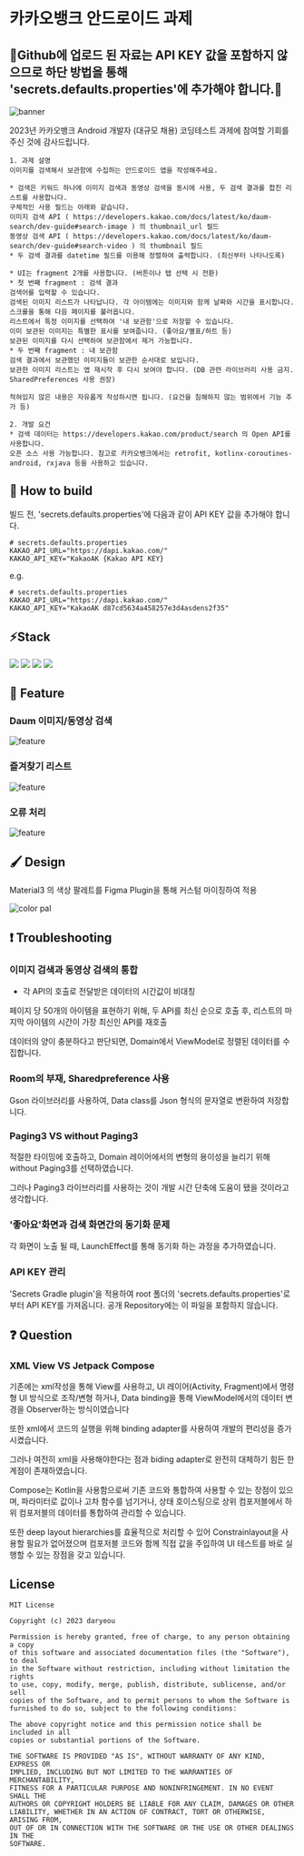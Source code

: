 # 카카오뱅크 안드로이드 과제

## 🚧Github에 업로드 된 자료는 API KEY 값을 포함하지 않으므로 하단 방법을 통해 'secrets.defaults.properties'에 추가해야 합니다.🚧 ##
 
![banner](screenshots/preview.jpg)<br>

2023년 카카오뱅크 Android 개발자 (대규모 채용) 코딩테스트 과제에 참여할 기회를 주신 것에 감사드립니다.

```
1. 과제 설명
이미지를 검색해서 보관함에 수집하는 안드로이드 앱을 작성해주세요.

* 검색은 키워드 하나에 이미지 검색과 동영상 검색을 동시에 사용, 두 검색 결과를 합친 리스트를 사용합니다.
구체적인 사용 필드는 아래와 같습니다.
이미지 검색 API ( https://developers.kakao.com/docs/latest/ko/daum-search/dev-guide#search-image ) 의 thumbnail_url 필드
동영상 검색 API ( https://developers.kakao.com/docs/latest/ko/daum-search/dev-guide#search-video ) 의 thumbnail 필드
* 두 검색 결과를 datetime 필드를 이용해 정렬하여 출력합니다. (최신부터 나타나도록)

* UI는 fragment 2개를 사용합니다. (버튼이나 탭 선택 시 전환)
* 첫 번째 fragment : 검색 결과
검색어를 입력할 수 있습니다.
검색된 이미지 리스트가 나타납니다. 각 아이템에는 이미지와 함께 날짜와 시간을 표시합니다.
스크롤을 통해 다음 페이지를 불러옵니다.
리스트에서 특정 이미지를 선택하여 '내 보관함'으로 저장할 수 있습니다.
이미 보관된 이미지는 특별한 표시를 보여줍니다. (좋아요/별표/하트 등)
보관된 이미지를 다시 선택하여 보관함에서 제거 가능합니다.
* 두 번째 fragment : 내 보관함
검색 결과에서 보관했던 이미지들이 보관한 순서대로 보입니다.
보관한 이미지 리스트는 앱 재시작 후 다시 보여야 합니다. (DB 관련 라이브러리 사용 금지. SharedPreferences 사용 권장)

적혀있지 않은 내용은 자유롭게 작성하시면 됩니다. (요건을 침해하지 않는 범위에서 기능 추가 등)

2. 개발 요건
* 검색 데이터는 https://developers.kakao.com/product/search 의 Open API를 사용합니다.
오픈 소스 사용 가능합니다. 참고로 카카오뱅크에서는 retrofit, kotlinx-coroutines-android, rxjava 등을 사용하고 있습니다.
```

## 🚥 How to build ##

빌드 전, 'secrets.defaults.properties'에 다음과 같이 API KEY 값을 추가해야 합니다.
```
# secrets.defaults.properties
KAKAO_API_URL="https://dapi.kakao.com/"
KAKAO_API_KEY="KakaoAK {Kakao API KEY}
```

e.g.
```
# secrets.defaults.properties
KAKAO_API_URL="https://dapi.kakao.com/"
KAKAO_API_KEY="KakaoAK d87cd5634a458257e3d4asdens2f35"
```

## ⚡Stack ##
<img src="https://img.shields.io/badge/Kotlin1.8-7F52FF?style=for-the-badge&logo=Kotlin&logoColor=white"> <img src="https://img.shields.io/badge/Android-3DDC84?style=for-the-badge&logo=Android&logoColor=white"> <img src="https://img.shields.io/badge/Jetpack Compose-4285F4?style=for-the-badge&logo=Jetpack Compose&logoColor=white"> <img src="https://img.shields.io/badge/Gradle-02303A?style=for-the-badge&logo=Gradle&logoColor=white">

## 📱 Feature ##

### Daum 이미지/동영상 검색 ###

![feature](screenshots/feature_search.gif)<br>

### 즐겨찾기 리스트 ###

![feature](screenshots/feature_favorite.gif)<br>

### 오류 처리 ##

![feature](screenshots/error_animation.gif)<br>


## 🖌 Design ##

Material3 의 색상 팔레트를 Figma Plugin을 통해 커스텀 마이징하여 적용

![color pal](https://i.imgur.com/GUKwhZu.png)<br>

## ❗ Troubleshooting ##

### 이미지 검색과 동영상 검색의 통합 ###

* 각 API의 호출로 전달받은 데이터의 시간값이 비대칭

페이지 당 50개의 아이템을 표현하기 위해,
두 API를 최신 순으로 호출 후, 리스트의 마지막 아이템의 시간이 가장 최신인 API를 재호출

데이터의 양이 충분하다고 판단되면, Domain에서 ViewModel로 정렬된 데이터를 수집합니다.

### Room의 부재, Sharedpreference 사용 ###

Gson 라이브러리를 사용하여, Data class를 Json 형식의 문자열로 변환하여 저장합니다.

### Paging3 VS without Paging3 ###

적절한 타이밍에 호출하고, Domain 레이어에서의 변형의 용이성을 늘리기 위해 without Paging3를 선택하였습니다.

그러나 Paging3 라이브러리를 사용하는 것이 개발 시간 단축에 도움이 됐을 것이라고 생각합니다.

### '좋아요'화면과 검색 화면간의 동기화 문제 ###

각 화면이 노출 될 때, LaunchEffect를 통해 동기화 하는 과정을 추가하였습니다.

### API KEY 관리 ###

'Secrets Gradle plugin'을 적용하여 root 폴더의 'secrets.defaults.properties'로 부터 API KEY를 가져옵니다.
공개 Repository에는 이 파일을 포함하지 않습니다.

## ❓ Question ##

### XML View VS Jetpack Compose ###

기존에는 xml작성을 통해 View를 사용하고, UI 레이어(Activity, Fragment)에서 명령형 UI 방식으로 조작/변형 하거나,
Data binding을 통해 ViewModel에서의 데이터 변경을 Observer하는 방식이였습니다

또한 xml에서 코드의 실행을 위해 binding adapter를 사용하여 개발의 편리성을 증가시켰습니다.

그러나 여전히 xml을 사용해야한다는 점과 biding adapter로 완전히 대체하기 힘든 한계점이 존재하였습니다.

Compose는 Kotlin을 사용함으로써 기존 코드와 통합하여 사용할 수 있는 장점이 있으며,
파라미터로 값이나 고차 함수를 넘기거나,
상태 호이스팅으로 상위 컴포저블에서 하위 컴포저블의 데이터를 통합하여 관리할 수 있습니다.

또한 deep layout hierarchies를 효율적으로 처리할 수 있어 Constrainlayout을 사용할 필요가 없어졌으며
컴포저블 코드와 함께 직접 값을 주입하여 UI 테스트를 바로 실행할 수 있는 장점을 갖고 있습니다.

## License
```
MIT License

Copyright (c) 2023 daryeou

Permission is hereby granted, free of charge, to any person obtaining a copy
of this software and associated documentation files (the "Software"), to deal
in the Software without restriction, including without limitation the rights
to use, copy, modify, merge, publish, distribute, sublicense, and/or sell
copies of the Software, and to permit persons to whom the Software is
furnished to do so, subject to the following conditions:

The above copyright notice and this permission notice shall be included in all
copies or substantial portions of the Software.

THE SOFTWARE IS PROVIDED "AS IS", WITHOUT WARRANTY OF ANY KIND, EXPRESS OR
IMPLIED, INCLUDING BUT NOT LIMITED TO THE WARRANTIES OF MERCHANTABILITY,
FITNESS FOR A PARTICULAR PURPOSE AND NONINFRINGEMENT. IN NO EVENT SHALL THE
AUTHORS OR COPYRIGHT HOLDERS BE LIABLE FOR ANY CLAIM, DAMAGES OR OTHER
LIABILITY, WHETHER IN AN ACTION OF CONTRACT, TORT OR OTHERWISE, ARISING FROM,
OUT OF OR IN CONNECTION WITH THE SOFTWARE OR THE USE OR OTHER DEALINGS IN THE
SOFTWARE.
```
